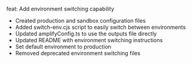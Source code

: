 feat: Add environment switching capability

- Created production and sandbox configuration files
- Added switch-env.cjs script to easily switch between environments
- Updated amplifyConfig.ts to use the outputs file directly
- Updated README with environment switching instructions
- Set default environment to production
- Removed deprecated environment switching files